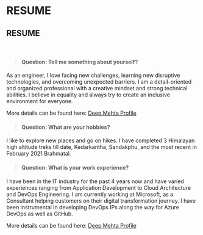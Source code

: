 # RESUME

<!-- 
This file requires a particular template for the questions and answers to follow, in order for the automated system to use this file for the Knowledge Base.
The template is:
<!-- Template Start -->

<!-- Question --*>

<!-- Answer -->

<!-- Answer End --*>

<!-- Template End -->

## **RESUME**

<br>

<!-- Question -->
> #### **Question: Tell me something about yourself?**
<!-- Answer -->

As an engineer, I love facing new challenges, learning new disruptive technologies, and overcoming unexpected barriers. I am a detail-oriented and organized professional with a creative mindset and strong technical abilities. I believe in equality and always try to create an inclusive environment for everyone.

More details can be found here: <a href="https://deepmehta.co.in">Deep Mehta Profile</a>

<!-- Answer End -->

<!-- Question -->
> #### **Question: What are your hobbies?**
<!-- Answer -->

I like to explore new places and go on hikes. I have completed 3 Himalayan high altitude treks till date, Kedarkantha, Sandakphu, and the most recent in February 2021 Brahmatal.

<!-- Answer End -->

<!-- Question -->
> #### **Question: What is your work experience?**
<!-- Answer -->

I have been in the IT industry for the past 4 years now and have varied experiences ranging from Application Development to Cloud Architecture and DevOps Engineering. I am currently working at Microsoft, as a Consultant helping customers on their digital transformation journey. I have been instrumental in developing DevOps IPs along the way for Azure DevOps as well as GitHub.

More details can be found here: <a href="https://www.linkedin.com/in/deepmehta97/">Deep Mehta Profile</a>

<!-- Answer End -->
